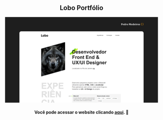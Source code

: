 <h2 align="center">
 Lobo Portfólio
</h2>

![Demonstração do site](/lobo.png)

<h4 align="center">Você pode acessar o website clicando <a href="https://pedromedeiros1008.github.io/lobo-portfolio/" target="" alt="">aqui</a>. 🚀 </h4>


